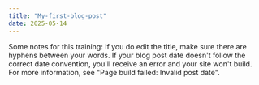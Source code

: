 ```yaml
---
title: "My-first-blog-post"
date: 2025-05-14
---
```

Some notes for this training:
If you do edit the title, make sure there are hyphens between your words. 
If your blog post date doesn't follow the correct date convention, you'll receive an error and your site won't build. For more information, see "Page build failed: Invalid post date".

